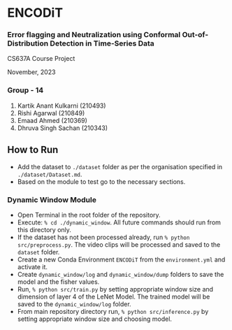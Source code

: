 # ENCODiT

### Error flagging and Neutralization using Conformal Out-of-Distribution Detection in Time-Series Data

CS637A Course Project

November, 2023

### Group - 14

1. Kartik Anant Kulkarni (210493)
2. Rishi Agarwal (210849)
3. Emaad Ahmed (210369)
4. Dhruva Singh Sachan (210343)

## How to Run

- Add the dataset to `./dataset` folder as per the organisation specified in `./dataset/Dataset.md`.
- Based on the module to test go to the necessary sections.

### Dynamic Window Module

- Open Terminal in the root folder of the repository.
- Execute: `% cd ./dynamic_window`. All future commands should run from this directory only.
- If the dataset has not been processed already, run `% python src/preprocess.py`. The video clips will be processed and saved to the `dataset` folder.
- Create a new Conda Environment `ENCODiT` from the `environment.yml` and activate it.
- Create `dynamic_window/log` and `dynamic_window/dump` folders to save the model and the fisher values.
- Run, `% python src/train.py` by setting appropriate window size and dimension of layer 4 of the LeNet Model. The trained model will be saved to the `dynamic_window/log` folder.
- From main repository directory run, `% python src/inference.py` by setting appropriate window size and choosing model.
